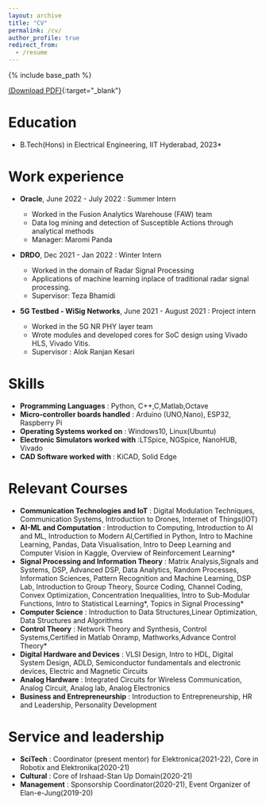```yaml
---
layout: archive
title: "CV"
permalink: /cv/
author_profile: true
redirect_from:
  - /resume
---
```


{% include base_path %}
<!-- ![Alt text](https://assets.digitalocean.com/articles/alligator/boo.svg "a title") -->
[(Download PDF)](https://Chaitanya-Varun.github.io/files/paper1.pdf){:target="_blank"}

Education
======
* B.Tech(Hons) in Electrical Engineering, IIT Hyderabad, 2023*

Work experience
======
* **Oracle**, June 2022 - July 2022 : Summer Intern
  * Worked in the Fusion Analytics Warehouse (FAW) team
  * Data log mining and detection of Susceptible Actions through analytical methods
  * Manager: Maromi Panda


* **DRDO**, Dec 2021 - Jan 2022 : Winter Intern
  * Worked in the domain of Radar Signal Processing
  * Applications of machine learning inplace of traditional radar signal processing.
  * Supervisor: Teza Bhamidi


* **5G Testbed - WiSig Networks**, June 2021 - August 2021 : Project intern
  * Worked in the  5G NR PHY layer team
  * Wrote modules and developed cores for SoC design using Vivado HLS, Vivado Vitis.
  * Supervisor : Alok Ranjan Kesari
  
Skills
======
* **Programming Languages** : Python, C++,C,Matlab,Octave
* **Micro-controller boards handled** : Arduino (UNO,Nano), ESP32, Raspberry Pi
* **Operating Systems worked on** : Windows10, Linux(Ubuntu)
* **Electronic Simulators worked with** :LTSpice, NGSpice, NanoHUB, Vivado
* **CAD Software worked with** : KiCAD, Solid Edge


Relevant Courses
======
* **Communication Technologies and IoT** : Digital Modulation Techniques, Communication Systems, Introduction to Drones, Internet of Things(IOT)
* **AI-ML and Computation** : Introduction to Computing, Introduction to AI and ML, Introduction to Modern AI,Certified in Python, Intro to Machine Learning, Pandas, Data Visualisation, Intro to Deep Learning and Computer Vision in Kaggle, Overview of Reinforcement Learning*
* **Signal Processing and Information Theory** : Matrix Analysis,Signals and Systems, DSP, Advanced DSP, Data Analytics, Random Processes, Information Sciences, Pattern Recognition and Machine Learning, DSP Lab, Introduction to Group Theory, Source Coding, Channel Coding, Convex Optimization, Concentration Inequalities, Intro to Sub-Modular Functions, Intro to Statistical Learning*, Topics in Signal Processing*
* **Computer Science** : Introduction to Data Structures,Linear Optimization, Data Structures and Algorithms
* **Control Theory** : Network Theory and Synthesis, Control Systems,Certified in Matlab Onramp, Mathworks,Advance Control Theory*
* **Digital Hardware and Devices** : VLSI Design, Intro to HDL, Digital System Design, ADLD, Semiconductor fundamentals and electronic devices, Electric and Magnetic Circuits
* **Analog Hardware** : Integrated Circuits for Wireless Communication, Analog Circuit, Analog lab, Analog Electronics
* **Business and Entrepreneurship** : Introduction to Entrepreneurship, HR and Leadership, Personality Development


  

Service and leadership
======
* **SciTech** : Coordinator (present mentor) for Elektronica(2021-22), Core in Robotix and Elektronika(2020-21)
* **Cultural** : Core of Irshaad-Stan Up Domain(2020-21)
* **Management** : Sponsorship Coordinator(2020-21), Event Organizer of Elan-e-Jung(2019-20)


